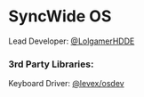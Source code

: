 # SyncWide OS

Lead Developer: [@LolgamerHDDE](https://github.com/LolgamerHDDE)

### 3rd Party Libraries:
Keyboard Driver: [@levex/osdev](https://github.com/levex/osdev)